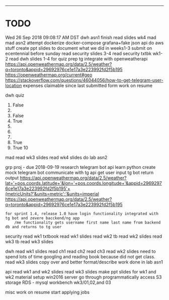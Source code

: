 -----------------------------------------------------------------------------------------
# TODO
Wed 26 Sep 2018 09:08:17 AM DST
dwh asn1 finish
read slides wk4 mad
mad asn2
attempt dockerize docker-compose grafana+fake json api
do aws stuff 
	create ppt slides to document what we did in weeks1-3
	submit on ecentennial before sunday
read security slides 3-4
read security txtbk wk1-2
read dwh slides 1-4 for quiz prep
tg integrate with openweatherapi
	https://api.openweathermap.org/data/2.5/weather?q=toronto&appid=29692976ce1e17a3e223992fd2f5b195
	https://openweathermap.org/current#geo
	https://stackoverflow.com/questions/46044056/how-to-get-telegram-user-location
expenses claimable since last submitted form
work on resume

dwh quiz
1. False
2.
3. False
4. True
5.
6.
7.
8. True
9. True
10

mad
	read wk3 slides
	read wk4 slides
	do lab asn2

grp proj - due 2018-09-19
	research telegram bot api
	learn python
	create mock telegram bot
		communicate with tg api
		get user input
		tg bot return output
			https://api.openweathermap.org/data/2.5/weather?lat='+pos.coords.latitude+'&lon='+pos.coords.longitude+'&appid=29692976ce1e17a3e223992fd2f5b195'+(metricUnits?'&units=metric':'&units=imperial
			https://api.openweathermap.org/data/2.5/weather?q=toronto&appid=29692976ce1e17a3e223992fd2f5b195

	for sprint 1.4, release 1.0 have login functionality integrated with tg bot and zevere bacckend/ng app
		/me functionality gets username first name last name from backend db and returns to tg user

security
	read wk1 txtbook
	read wk1 slides
	read wk2 tb
	read wk2 slides
	read wk3 tb
	read wk3 slides

dwh
	read wk1 slides
	read ch1
	read ch2
	read ch3
	read wk2 slides
		need to spend lots of time googling and reading book because did not get class.
	read wk3 slides
	copy over and better format/describe work done in lab asn1

api
	read wk1 and wk2 slides
	read wk3 slides
		make ppt slides for wk1 and wk2 material
			setup win2016 server
			go through programmatically access S3 storage
			RDS - mysql workbench
				wk3/01,02,and 03

misc
	work on resume
	start applying jobs


